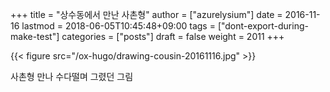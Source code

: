 +++
title = "상수동에서 만난 사촌형"
author = ["azurelysium"]
date = 2016-11-16
lastmod = 2018-06-05T10:45:48+09:00
tags = ["dont-export-during-make-test"]
categories = ["posts"]
draft = false
weight = 2011
+++

{{< figure src="/ox-hugo/drawing-cousin-20161116.jpg" >}}

사촌형 만나 수다떨며 그렸던 그림